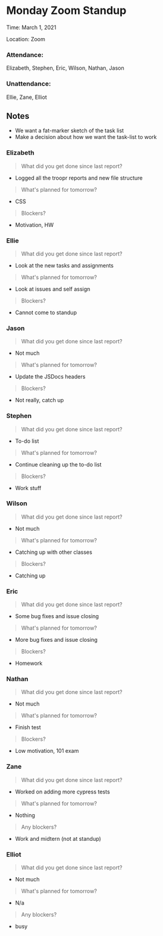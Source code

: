 # Monday Zoom Standup
Time: March 1, 2021 

Location: Zoom

### Attendance:

Elizabeth, Stephen, Eric, Wilson, Nathan, Jason

### Unattendance:

Ellie, Zane, Elliot


## Notes
- We want a fat-marker sketch of the task list
- Make a decision about how we want the task-list to work
  
### Elizabeth
> What did you get done since last report?
- Logged all the troopr reports and new file structure
> What's planned for tomorrow?
- CSS
> Blockers?
- Motivation, HW

### Ellie
> What did you get done since last report?
- Look at the new tasks and assignments
> What's planned for tomorrow?
- Look at issues and self assign
> Blockers?
- Cannot come to standup

### Jason
> What did you get done since last report?
- Not much
> What's planned for tomorrow?
- Update the JSDocs headers
> Blockers?
- Not really, catch up 

### Stephen
> What did you get done since last report?
- To-do list
> What's planned for tomorrow?
- Continue cleaning up the to-do list
> Blockers?
- Work stuff

### Wilson
> What did you get done since last report?
- Not much
> What's planned for tomorrow?
- Catching up with other classes
> Blockers?
- Catching up 

### Eric
> What did you get done since last report?
- Some bug fixes and issue closing
> What's planned for tomorrow?
- More bug fixes and issue closing
> Blockers?
- Homework

### Nathan
> What did you get done since last report?
- Not much
> What's planned for tomorrow?
- Finish test
> Blockers?
- Low motivation, 101 exam

### Zane
> What did you get done since last report?
- Worked on adding more cypress tests
> What's planned for tomorrow?
- Nothing
> Any blockers?
- Work and midtern (not at standup)

### Elliot
> What did you get done since last report?
- Not much
> What's planned for tomorrow?
- N/a
> Any blockers?
- busy